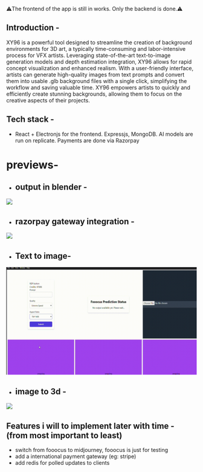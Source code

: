 ⚠️The frontend of the app is still in works. Only the backend is done.⚠️
## Introduction -
XY96 is a powerful tool designed to streamline the creation of background environments for 3D art, a typically time-consuming and labor-intensive process for VFX artists. Leveraging state-of-the-art text-to-image generation models and  depth estimation integration, XY96 allows for rapid concept visualization and enhanced realism. With a user-friendly interface, artists can generate high-quality images from text prompts and convert them into usable .glb background files with a single click, simplifying the workflow and saving valuable time. XY96 empowers artists to quickly and efficiently create stunning backgrounds, allowing them to focus on the creative aspects of their projects.

##  Tech stack -
 - React + Electronjs for the frontend. Expressjs, MongoDB. AI models are run on replicate. Payments are done via Razorpay


# previews-

 - ## output in blender - 
![](https://github.com/taketec/xy96/blob/main/previews/blender_preview.gif)

 - ## razorpay gateway integration - 
![](https://github.com/taketec/xy96/blob/main/previews/vlc-record-2024-07-21-22h51m25s-React-App-.gif)


 - ## Text to image- 
![](https://github.com/taketec/xy96/blob/main/previews/image-_generation_demo.gif)


 - ## image to 3d - 
![](https://github.com/taketec/xy96/blob/main/previews/imageto3d_preview.gif)


## Features i will to implement later with time - (from most important to least)
 - switch from fooocus to midjourney, fooocus is just for testing
 - add a international payment gateway (eg: stripe)
 - add redis for polled updates to clients

